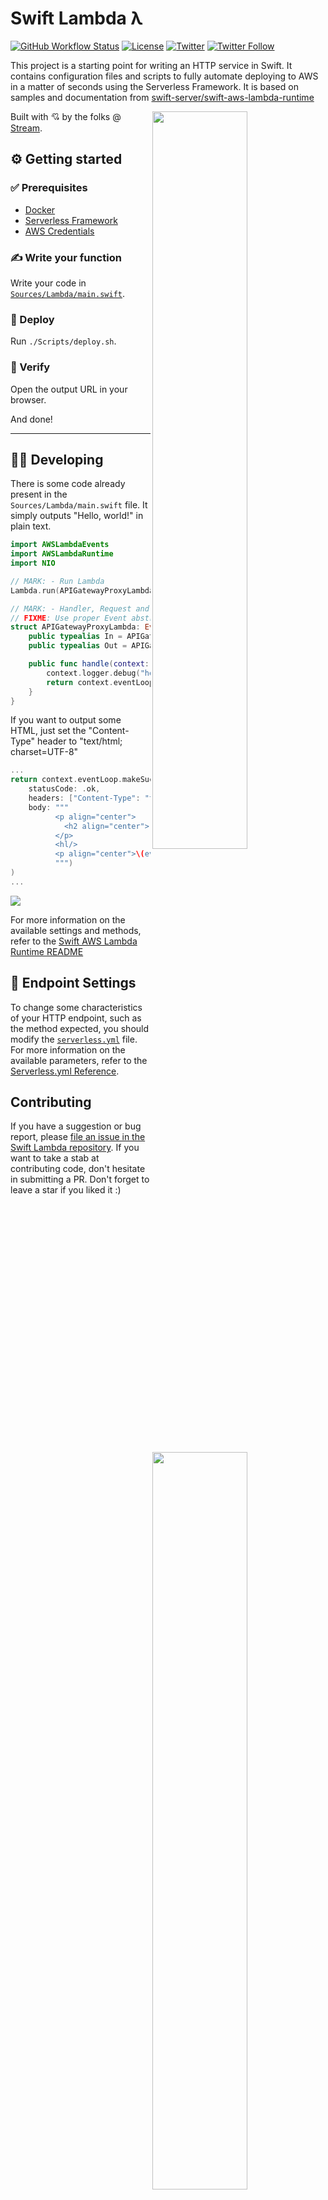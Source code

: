 # Swift Lambda λ
[![GitHub Workflow Status](https://img.shields.io/github/workflow/status/getstream/swift-lambda/Swift)](https://github.com/GetStream/swift-lambda/actions?query=workflow%3ASwift)
[![License](https://img.shields.io/github/license/getstream/swift-lambda)](/LICENSE)
[![Twitter](https://img.shields.io/twitter/url?url=https%3A%2F%2Fgithub.com%2FGetStream%2Fswift-lambda)](https://twitter.com/intent/tweet?text=Wow:&url=https%3A%2F%2Fgithub.com%2FGetStream%2Fswift-lambda)
[![Twitter Follow](https://img.shields.io/twitter/follow/getstream_io?style=social)](https://twitter.com/intent/follow?screen_name=getstream_io)

This project is a starting point for writing an HTTP service in Swift. It contains configuration files and scripts to fully automate deploying to AWS in a matter of seconds using the Serverless Framework. It is based on samples and documentation from [swift-server/swift-aws-lambda-runtime](https://github.com/swift-server/swift-aws-lambda-runtime)

<img align="right" src="https://i.imgur.com/dSz1pYT.png" width="55%" />
<img align="right" src="https://i.imgur.com/FocTSMk.png" width="55%" />

Built with 💘 by the folks @ [Stream](https://getstream.io).

## ⚙️ Getting started

### ✅ Prerequisites
- [Docker](https://docs.docker.com/docker-for-mac/install/)
- [Serverless Framework](https://www.serverless.com/framework/docs/getting-started/)
- [AWS Credentials](https://www.serverless.com/framework/docs/providers/aws/guide/credentials/)

### ✍️ Write your function

Write your code in [`Sources/Lambda/main.swift`](Sources/Lambda/main.swift).

### 🚀 Deploy

Run `./Scripts/deploy.sh`.

### 🔎 Verify

Open the output URL in your browser.

And done!

<hr />

## 👩‍💻 Developing

There is some code already present in the `Sources/Lambda/main.swift` file. It simply outputs "Hello, world!" in plain text.

```swift
import AWSLambdaEvents
import AWSLambdaRuntime
import NIO

// MARK: - Run Lambda
Lambda.run(APIGatewayProxyLambda())

// MARK: - Handler, Request and Response
// FIXME: Use proper Event abstractions once added to AWSLambdaRuntime
struct APIGatewayProxyLambda: EventLoopLambdaHandler {
    public typealias In = APIGateway.Request
    public typealias Out = APIGateway.Response

    public func handle(context: Lambda.Context, event: APIGateway.Request) -> EventLoopFuture<APIGateway.Response> {
        context.logger.debug("hello, api gateway!")
        return context.eventLoop.makeSucceededFuture(APIGateway.Response(statusCode: .ok, body: "Hello, world!"))
    }
}
```

If you want to output some HTML, just set the "Content-Type" header to "text/html; charset=UTF-8"

```swift
...
return context.eventLoop.makeSucceededFuture(APIGateway.Response(
    statusCode: .ok,
    headers: ["Content-Type": "text/html; charset=UTF-8"],
    body: """
          <p align="center">
            <h2 align="center"> Hello, world! From Swift 5.2 💘 </h2>
          </p>
          <hl/>
          <p align="center">\(event.requestContext.identity.userAgent ?? "")</p>
          """)
)
...
```

![](https://i.imgur.com/CBWG1vG.png)

For more information on the available settings and methods, refer to the [Swift AWS Lambda Runtime README](https://github.com/swift-server/swift-aws-lambda-runtime)

## 📡 Endpoint Settings

To change some characteristics of your HTTP endpoint, such as the method expected, you should modify the [`serverless.yml`](https://github.com/GetStream/swift-lambda/blob/main/serverless.yml#L70-L72) file. For more information on the available parameters, refer to the [Serverless.yml Reference](https://www.serverless.com/framework/docs/providers/aws/guide/serverless.yml/).

## Contributing

If you have a suggestion or bug report, please [file an issue in the Swift Lambda repository](https://github.com/GetStream/swift-lambda/issues/new). If you want to take a stab at contributing code, don't hesitate in submitting a PR.  Don't forget to leave a star if you liked it :)
